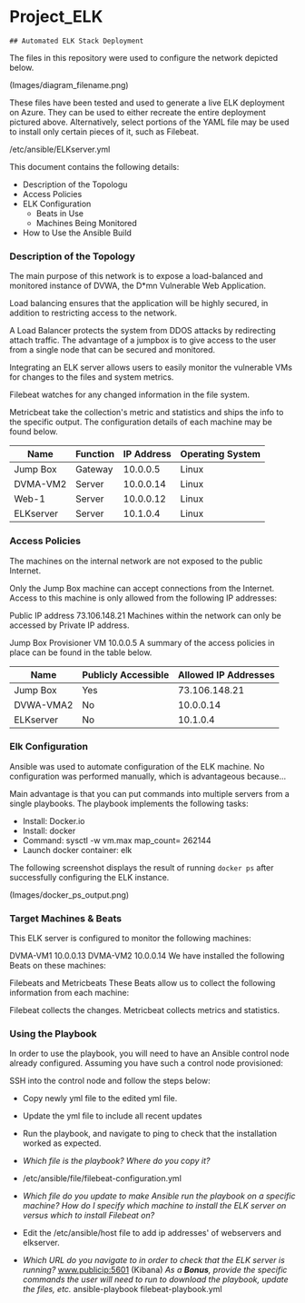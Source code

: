 # Project_ELK
    ## Automated ELK Stack Deployment

The files in this repository were used to configure the network depicted below.

(Images/diagram_filename.png)

These files have been tested and used to generate a live ELK deployment on Azure. They can be used to either recreate the entire deployment pictured above. Alternatively, select portions of the YAML file may be used to install only certain pieces of it, such as Filebeat.


/etc/ansible/ELKserver.yml

This document contains the following details:
- Description of the Topologu
- Access Policies
- ELK Configuration
  - Beats in Use
  - Machines Being Monitored
- How to Use the Ansible Build


### Description of the Topology

The main purpose of this network is to expose a load-balanced and monitored instance of DVWA, the D*mn Vulnerable Web Application.

Load balancing ensures that the application will be highly secured, in addition to restricting access to the network.

A Load Balancer protects the system from DDOS attacks by redirecting attach traffic. 
The advantage of a jumpbox is to give access to the user from a single node that can be secured and monitored.

Integrating an ELK server allows users to easily monitor the vulnerable VMs for changes to the files and system metrics.

Filebeat watches for any changed information in the file system.

Metricbeat take the collection's metric and statistics and ships the info to the specific output. 
The configuration details of each machine may be found below.

| Name      | Function | IP Address | Operating System |
|-----------|----------|------------|------------------|
| Jump Box  | Gateway  | 10.0.0.5   | Linux            |
| DVMA-VM2  | Server   | 10.0.0.14  | Linux            |
| Web-1     | Server   | 10.0.0.12  | Linux            |
| ELKserver | Server   | 10.1.0.4   | Linux            |

### Access Policies

The machines on the internal network are not exposed to the public Internet. 

Only the Jump Box machine can accept connections from the Internet. Access to this machine is only allowed from the following IP addresses:

Public IP address  73.106.148.21
Machines within the network can only be accessed by Private IP address.


Jump Box Provisioner VM 10.0.0.5
A summary of the access policies in place can be found in the table below.

| Name     | Publicly Accessible | Allowed IP Addresses |
|----------|---------------------|----------------------|
| Jump Box | Yes                 |  73.106.148.21       |
| DVWA-VMA2| No                  |  10.0.0.14           |
| ELKserver| No                  |  10.1.0.4            |

### Elk Configuration

Ansible was used to automate configuration of the ELK machine. No configuration was performed manually, which is advantageous because...

Main advantage is that you can put commands into multiple servers from a single playbooks.
The playbook implements the following tasks:

- Install: Docker.io
- Install: docker
- Command: sysctl -w vm.max map_count= 262144
- Launch docker container: elk

The following screenshot displays the result of running `docker ps` after successfully configuring the ELK instance.

(Images/docker_ps_output.png)

### Target Machines & Beats
This ELK server is configured to monitor the following machines:

DVMA-VM1 10.0.0.13
DVMA-VM2 10.0.0.14
We have installed the following Beats on these machines:

Filebeats and Metricbeats
These Beats allow us to collect the following information from each machine:

 
Filebeat collects the changes.
Metricbeat collects metrics and statistics.
### Using the Playbook
In order to use the playbook, you will need to have an Ansible control node already configured. Assuming you have such a control node provisioned: 

SSH into the control node and follow the steps below:
- Copy newly yml file to the edited yml file.
- Update the yml file to include all recent updates
- Run the playbook, and navigate to ping to check that the installation worked as expected.


- _Which file is the playbook? Where do you copy it?_
- /etc/ansible/file/filebeat-configuration.yml
- _Which file do you update to make Ansible run the playbook on a specific machine? How do I specify which machine to install the ELK server on versus which to install Filebeat on?_
-  Edit the /etc/ansible/host file to add ip addresses' of webservers and elkserver.
-  _Which URL do you navigate to in order to check that the ELK server is running?_
 www.publicip:5601 (Kibana)
_As a **Bonus**, provide the specific commands the user will need to run to download the playbook, update the files, etc._
    ansible-playbook filebeat-playbook.yml
